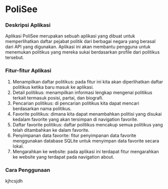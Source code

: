 # PoliSee
### Deskripsi Aplikasi
Aplikasi PoliSee merupakan sebuah aplikasi yang dibuat untuk memperlihatkan daftar pejabat politik dari berbagai negara yang berasal dari API yang digunakan. Aplikasi ini akan membantu pengguna untuk menemukan politikus yang mereka sukai berdasarkan profile dari politikus tersebut.

### Fitur-fitur Aplikasi
1. Menampilkan daftar politikus: pada fitur ini kita akan diperlihatkan daftar politikus ketika baru masuk ke aplikasi.
2. Detail politikus: menampilkan informasi lengkap mengenai politikus terkait termasuk posisi, partai, dan biografi.
3. Pencarian politikus: di pencarian politikus kita dapat mencari berdasarkan nama politikus.
4. Favorite politikus: dimana kita dapat menambahkan politisi yang disukai kedalam favorite yang akan tersimpan di navigation favorite.
5. Daftar favorite politikus: daftar politikus mencakup semua politikus yang telah ditambahkan ke dalam favorite.
6. Penyimpanan data favorite: fitur penyimpanan data favorite menggunakan database SQLite untuk menyimpan data favorite secara lokal.
7. Mengarahkan ke website: pada aplikasi ini terdapat fitur mengarahkan ke website yang terdapat pada navigation about.

### Cara Penggunaan
kjhcsjdh
